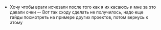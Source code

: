 
- Хочу чтобы враги исчезали после того как я их касаюсь и мне за это давали очки
-- Вот так сходу сделать не получилось, надо еще гайды посмотреть на примере других проектов, потом вернусь к этому
